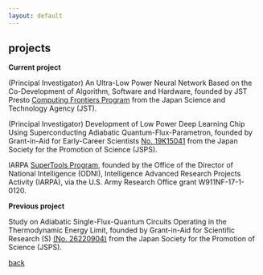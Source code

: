 ```yaml
---
layout: default
---
```


## projects

**Current project**

(Principal Investigator) An Ultra-Low Power Neural Network Based on the Co-Development of Algorithm, Software and Hardware, founded by JST Presto [Computing Frontiers Program](https://www.jst.go.jp/kisoken/presto/en/project/1112087/1112087_2019.html) from the Japan Science and Technology Agency (JST).

(Principal Investigator) Development of Low Power Deep Learning Chip Using Superconducting Adiabatic Quantum-Flux-Parametron, founded by Grant-in-Aid for Early-Career Scientists [No. 19K15041](https://kaken.nii.ac.jp/en/grant/KAKENHI-PROJECT-19K15041/) from the Japan Society for the Promotion of Science (JSPS).

IARPA [SuperTools Program](https://www.iarpa.gov/index.php/research-programs/supertools), founded by the Office of the Director of National Intelligence (ODNI), Intelligence Advanced Research Projects Activity (IARPA), via the U.S. Army Research Office grant W911NF-17-1-0120. 

**Previous project**

Study on Adiabatic Single-Flux-Quantum Circuits Operating in the Thermodynamic Energy Limit, founded by Grant-in-Aid for Scientific Research (S) [(No. 26220904)](https://www.jsps.go.jp/j-grantsinaid/12_kiban/ichiran_26/e-data/h26_e3404_yoshikawa.pdf) from the Japan Society for the Promotion of Science (JSPS).


[back](./)
